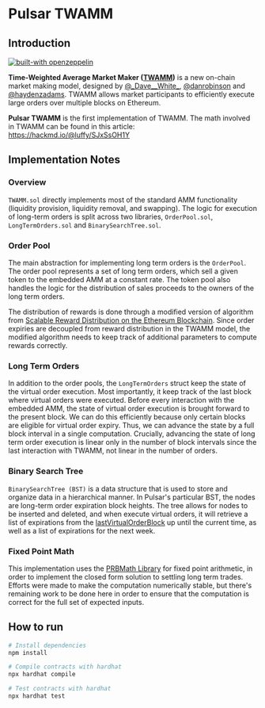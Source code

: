 # Pulsar TWAMM

## Introduction

[![built-with openzeppelin](https://img.shields.io/badge/built%20with-OpenZeppelin-3677FF)](https://docs.openzeppelin.com/)

**Time-Weighted Average Market Maker ([TWAMM](https://www.paradigm.xyz/2021/07/twamm/))** is a new on-chain market making model, designed by [@\_Dave\_\_White\_](https://twitter.com/_Dave__White_), [@danrobinson](https://twitter.com/danrobinson) and [@haydenzadams](https://twitter.com/haydenzadams). TWAMM allows market participants to efficiently execute large orders over multiple blocks on Ethereum.

**Pulsar TWAMM** is the first implementation of TWAMM. The math involved in TWAMM can be found in this article: <https://hackmd.io/@luffy/SJxSsOH1Y>

## Implementation Notes

### Overview

`TWAMM.sol` directly implements most of the standard AMM functionality (liquidity provision, liquidity removal, and swapping). The logic for execution of long-term orders is split across two libraries, `OrderPool.sol`, `LongTermOrders.sol` and `BinarySearchTree.sol`.

### Order Pool

The main abstraction for implementing long term orders is the `OrderPool`. The order pool represents a set of long term orders, which sell a given token to the embedded AMM at a constant rate. The token pool also handles the logic for the distribution of sales proceeds to the owners of the long term orders.

The distribution of rewards is done through a modified version of algorithm from [Scalable Reward Distribution on the Ethereum Blockchain](https://uploads-ssl.webflow.com/5ad71ffeb79acc67c8bcdaba/5ad8d1193a40977462982470_scalable-reward-distribution-paper.pdf). Since order expiries are decoupled from reward distribution in the TWAMM model, the modified algorithm needs to keep track of additional parameters to compute rewards correctly.

### Long Term Orders

In addition to the order pools, the `LongTermOrders` struct keep the state of the virtual order execution. Most importantly, it keep track of the last block where virtual orders were executed. Before every interaction with the embedded AMM, the state of virtual order execution is brought forward to the present block. We can do this efficiently because only certain blocks are eligible for virtual order expiry. Thus, we can advance the state by a full block interval in a single computation. Crucially, advancing the state of long term order execution is linear only in the number of block intervals since the last interaction with TWAMM, not linear in the number of orders.

### Binary Search Tree

`BinarySearchTree (BST)` is a data structure that is used to store and organize data in a hierarchical manner. In Pulsar's particular BST, the nodes are long-term order expiration block heights. The tree allows for nodes to be inserted and deleted, and when execute virtual orders, it will retrieve a list of expirations from the [lastVirtualOrderBlock](https://github.com/PulsarSwap/TWAMM-Contracts/blob/ffb6cfc4a640e1efeddc18adb04c3fd248705a92/contracts/libraries/LongTermOrders.sol#L39) up until the current time, as well as a list of expirations for the next week.

### Fixed Point Math

This implementation uses the [PRBMath Library](https://github.com/hifi-finance/prb-math) for fixed point arithmetic, in order to implement the closed form solution to settling long term trades. Efforts were made to make the computation numerically stable, but there's remaining work to be done here in order to ensure that the computation is correct for the full set of expected inputs.

## How to run

```bash
# Install dependencies
npm install

# Compile contracts with hardhat
npx hardhat compile

# Test contracts with hardhat
npx hardhat test
```
